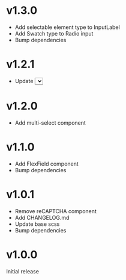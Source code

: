 # v1.3.0

-   Add selectable element type to InputLabel
-   Add Swatch type to Radio input
-   Bump dependencies

# v1.2.1

-   Update <Select> onChange function

# v1.2.0

-   Add multi-select component

# v1.1.0

-   Add FlexField component
-   Bump dependencies

# v1.0.1

-   Remove reCAPTCHA component
-   Add CHANGELOG.md
-   Update base scss
-   Bump dependencies

# v1.0.0

Initial release

